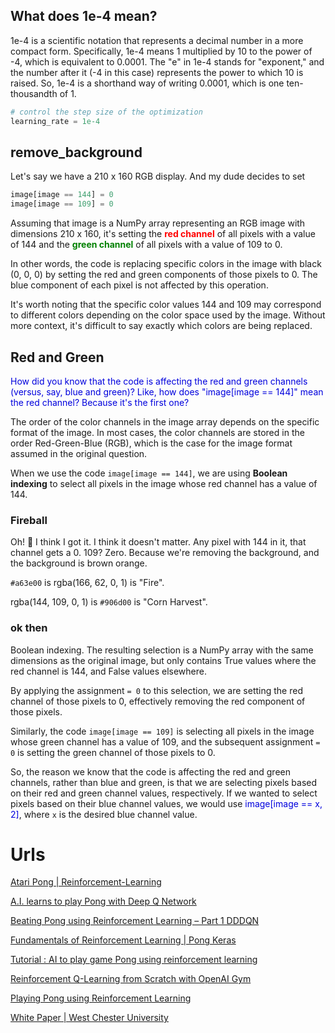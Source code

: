 ## What does 1e-4 mean?

1e-4 is a scientific notation that represents a decimal number in a more compact form. Specifically, 1e-4 means 1 multiplied by 10 to the power of -4, which is equivalent to 0.0001. The "e" in 1e-4 stands for "exponent," and the number after it (-4 in this case) represents the power to which 10 is raised. So, 1e-4 is a shorthand way of writing 0.0001, which is one ten-thousandth of 1.

```py
# control the step size of the optimization
learning_rate = 1e-4
```

## remove_background

Let's say we have a 210 x 160 RGB display.  And my dude decides to set

```py
image[image == 144] = 0
image[image == 109] = 0
```

Assuming that image is a NumPy array representing an RGB image with dimensions 210 x 160, it's setting the <span style="color:red;font-weight:bold;">red channel</span> of all pixels with a value of 144 and the <span style="color: green;font-weight:bold;">green channel</span> of all pixels with a value of 109 to 0.

In other words, the code is replacing specific colors in the image with black (0, 0, 0) by setting the red and green components of those pixels to 0. The blue component of each pixel is not affected by this operation.

It's worth noting that the specific color values 144 and 109 may correspond to different colors depending on the color space used by the image. Without more context, it's difficult to say exactly which colors are being replaced.

## Red and Green

<span style="color:#0000dd;">How did you know that the code is affecting the red and green channels (versus, say, blue and green)?  Like, how does "image[image == 144]" mean the red channel? Because it's the first one?</span>

The order of the color channels in the image array depends on the specific format of the image. In most cases, the color channels are stored in the order Red-Green-Blue (RGB), which is the case for the image format assumed in the original question.

When we use the code `image[image == 144]`, we are using **Boolean indexing** to select all pixels in the image whose red channel has a value of 144.

### Fireball

Oh! 🙈  I think I got it.  I think it doesn't matter.  Any pixel with 144 in it, that channel gets a 0.  109? Zero.  Because we're removing the background, and the background is brown orange.

`#a63e00` is rgba(166, 62, 0, 1) is "Fire".

rgba(144, 109, 0, 1) is `#906d00` is "Corn Harvest".


### ok then

Boolean indexing.  The resulting selection is a NumPy array with the same dimensions as the original image, but only contains True values where the red channel is 144, and False values elsewhere.

By applying the assignment `= 0` to this selection, we are setting the red channel of those pixels to 0, effectively removing the red component of those pixels.

Similarly, the code `image[image == 109]` is selecting all pixels in the image whose green channel has a value of 109, and the subsequent assignment `= 0` is setting the green channel of those pixels to 0.

So, the reason we know that the code is affecting the red and green channels, rather than blue and green, is that we are selecting pixels based on their red and green channel values, respectively. If we wanted to select pixels based on their blue channel values, we would use <span style="color:#0000dd;">image[image == x, 2]</span>, where `x` is the desired blue channel value.

# Urls

[Atari Pong | Reinforcement-Learning](https://deepanshut041.github.io/Reinforcement-Learning/cgames/01_ping_pong/)

[A.I. learns to play Pong with Deep Q Network](https://pylessons.com/DQN-PONG)

[Beating Pong using Reinforcement Learning – Part 1 DDDQN](https://antonai.blog/beating-pong-using-reinforcement-learning-part-1-dddqn/)

[Fundamentals of Reinforcement Learning | Pong Keras](https://medium.com/gradientcrescent/fundamentals-of-reinforcement-learning-automating-pong-in-using-a-policy-model-an-implementation-b71f64c158ff)

[Tutorial : AI to play game Pong using reinforcement learning](https://therobotcamp.com/2020/04/21/tutorial-teach-ai-to-play-pong-from-scratch-with-reinforcement-learning/)

[Reinforcement Q-Learning from Scratch with OpenAI Gym](https://www.learndatasci.com/tutorials/reinforcement-q-learning-scratch-python-openai-gym/)

[Playing Pong using Reinforcement Learning](https://towardsdatascience.com/intro-to-reinforcement-learning-pong-92a94aa0f84d)

[White Paper | West Chester University](https://digitalcommons.wcupa.edu/cgi/viewcontent.cgi?article=1307&context=all_theses)

